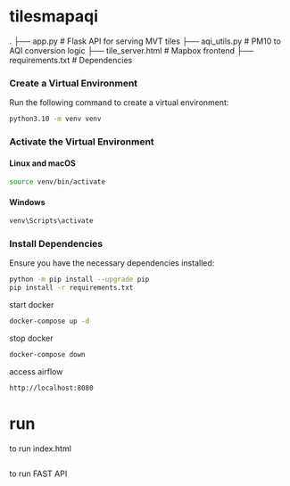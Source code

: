 # tilesmapaqi

.
├── app.py              # Flask API for serving MVT tiles
├── aqi_utils.py        # PM10 to AQI conversion logic
├── tile_server.html    # Mapbox frontend
├── requirements.txt    # Dependencies


### Create a Virtual Environment

Run the following command to create a virtual environment:

```sh
python3.10 -m venv venv
```

### Activate the Virtual Environment

#### Linux and macOS
```sh
source venv/bin/activate
```

#### Windows
```sh
venv\Scripts\activate
```

### Install Dependencies

Ensure you have the necessary dependencies installed:

```sh
python -m pip install --upgrade pip
pip install -r requirements.txt
```

start docker
```sh
docker-compose up -d
```
stop docker
```sh
docker-compose down
```

access airflow
```sh
http://localhost:8080
```


# run

to run index.html
```python -m http.server 8080
```

to run FAST API
```uvicorn main:app --reload
```